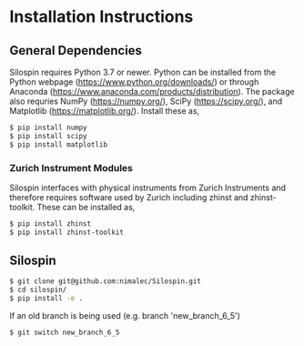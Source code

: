 # Installation Instructions  

## General Dependencies
Silospin requires Python 3.7 or newer. Python can be installed from the Python webpage (https://www.python.org/downloads/) or through Anaconda (https://www.anaconda.com/products/distribution). The package also requries NumPy (https://numpy.org/), SciPy (https://scipy.org/), and Matplotlib (https://matplotlib.org/). Install these as,

```bash
$ pip install numpy
$ pip install scipy
$ pip install matplotlib   
```
### Zurich Instrument Modules  

Silospin interfaces with physical instruments from Zurich Instruments and therefore requires software used by Zurich including zhinst and zhinst-toolkit. These can be installed as,

```bash
$ pip install zhinst
$ pip install zhinst-toolkit  
```

## Silospin  

```bash
$ git clone git@github.com:nimalec/Silospin.git  
$ cd silospin/
$ pip install -e .
```

If an old branch is being used (e.g. branch 'new_branch_6_5')
```bash
$ git switch new_branch_6_5  
```
